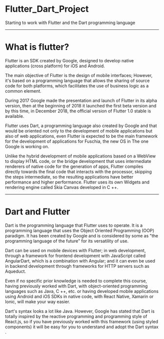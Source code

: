 # Flutter_Dart_Project
Starting to work with Flutter and the Dart programming language

---
# What is flutter?
Flutter is an SDK created by Google, designed to develop native applications (cross platform) for iOS and Android.

The main objective of Flutter is the design of mobile interfaces; However, it's based on a programming language that allows the sharing of source code for both platforms, which facilitates the use of business logic as a common element.

During 2017 Google made the presentation and launch of Flutter in its alpha version, then at the beginning of 2018 it launched the first beta version and by this time, in December 2018, the official version of Flutter 1.0 stable is available.

Flutter uses Dart, a programming language also created by Google and that would be oriented not only to the development of mobile applications but also of web applications, even Flutter is expected to be the main framework for the development of applications for Fuschia, the new OS in The one Google is working on.

Unlike the hybrid development of mobile applications based on a WebView to display HTML code, or the bridge development that uses intermediate renderers of native code for the generation of apps, Flutter compiles directly towards the final code that interacts with the processor, skipping the steps intermediate, so the resulting applications have better performance and higher performance. Flutter uses its own Widgets and rendering engine called Skia Canvas developed in C ++.

---
# Dart and Flutter 
Dart is the programming language that Flutter uses to operate. It is a programming language that uses the Object Oriented Programming (OOP) paradigm. It has been created by Google and is considered by some as "the programming language of the future" for its versatility of use.

Dart can be used on mobile devices with Flutter; in web development, through a framework for frontend development with JavaScript called AngularDart, which is a combination with Angular; and it can even be used in backend development through frameworks for HTTP servers such as Aqueduct.

Even if no specific prior knowledge is needed to complete this course, having previously worked with Dart, with object-oriented programming languages ​​such as Java, C ++, etc. or having developed mobile applications using Android and iOS SDKs in native code, with React Native, Xamarin or Ionic, will make your way easier.

Dart's syntax looks a lot like Java. However, Google has stated that Dart is totally inspired by the reactive programming and programming style of React.js, so if you have previously worked with this framework (using styled components) it will be easy for you to understand and adopt the Dart syntax .